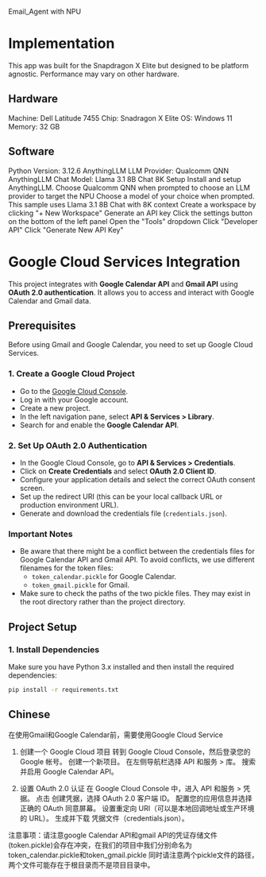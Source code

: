 Email_Agent with NPU

# Implementation
This app was built for the Snapdragon X Elite but designed to be platform agnostic. Performance may vary on other hardware.

## Hardware

Machine: Dell Latitude 7455
Chip: Snadragon X Elite
OS: Windows 11
Memory: 32 GB

## Software

Python Version: 3.12.6
AnythingLLM LLM Provider: Qualcomm QNN
AnythingLLM Chat Model: Llama 3.1 8B Chat 8K
Setup
Install and setup AnythingLLM.
Choose Qualcomm QNN when prompted to choose an LLM provider to target the NPU
Choose a model of your choice when prompted. This sample uses Llama 3.1 8B Chat with 8K context
Create a workspace by clicking "+ New Workspace"
Generate an API key
Click the settings button on the bottom of the left panel
Open the "Tools" dropdown
Click "Developer API"
Click "Generate New API Key"

# Google Cloud Services Integration

This project integrates with **Google Calendar API** and **Gmail API** using **OAuth 2.0 authentication**. It allows you to access and interact with Google Calendar and Gmail data.

## Prerequisites

Before using Gmail and Google Calendar, you need to set up Google Cloud Services.

### 1. Create a Google Cloud Project
- Go to the [Google Cloud Console](https://console.cloud.google.com/).
- Log in with your Google account.
- Create a new project.
- In the left navigation pane, select **API & Services > Library**.
- Search for and enable the **Google Calendar API**.

### 2. Set Up OAuth 2.0 Authentication
- In the Google Cloud Console, go to **API & Services > Credentials**.
- Click on **Create Credentials** and select **OAuth 2.0 Client ID**.
- Configure your application details and select the correct OAuth consent screen.
- Set up the redirect URI (this can be your local callback URL or production environment URL).
- Generate and download the credentials file (`credentials.json`).

### Important Notes
- Be aware that there might be a conflict between the credentials files for Google Calendar API and Gmail API. To avoid conflicts, we use different filenames for the token files:
  - `token_calendar.pickle` for Google Calendar.
  - `token_gmail.pickle` for Gmail.
- Make sure to check the paths of the two pickle files. They may exist in the root directory rather than the project directory.

## Project Setup

### 1. Install Dependencies
Make sure you have Python 3.x installed and then install the required dependencies:

```bash
pip install -r requirements.txt
```

Chinese
----------------
在使用Gmail和Google Calendar前，需要使用Google Cloud Service
1. 创建一个 Google Cloud 项目
转到 Google Cloud Console，然后登录您的 Google 帐号。
创建一个新项目。
在左侧导航栏选择 API 和服务 > 库。
搜索并启用 Google Calendar API。

2. 设置 OAuth 2.0 认证
在 Google Cloud Console 中，进入 API 和服务 > 凭据。
点击 创建凭据，选择 OAuth 2.0 客户端 ID。
配置您的应用信息并选择正确的 OAuth 同意屏幕。
设置重定向 URI（可以是本地回调地址或生产环境的 URL）。
生成并下载 凭据文件（credentials.json）。

注意事项：请注意google Calendar API和gmail API的凭证存储文件(token.pickle)会存在冲突，在我们的项目中我们分别命名为token_calendar.pickle和token_gmail.pickle
同时请注意两个pickle文件的路径，两个文件可能存在于根目录而不是项目目录中。
